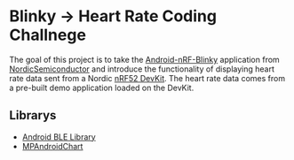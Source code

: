 # Blinky -> Heart Rate Coding Challnege

The goal of this project is to take the [Android-nRF-Blinky](https://github.com/NordicSemiconductor/Android-nRF-Blinky) application from [NordicSemiconductor](https://github.com/NordicSemiconductor) and introduce the functionality of displaying heart rate data sent from a Nordic [nRF52 DevKit](https://www.nordicsemi.com/Software-and-Tools/Development-Kits/nRF52-DK). The heart rate data comes from a pre-built demo application loaded on the DevKit.

## Librarys
* [Android BLE Library](https://github.com/NordicSemiconductor/Android-BLE-Library)
* [MPAndroidChart](https://github.com/PhilJay/MPAndroidChart)
